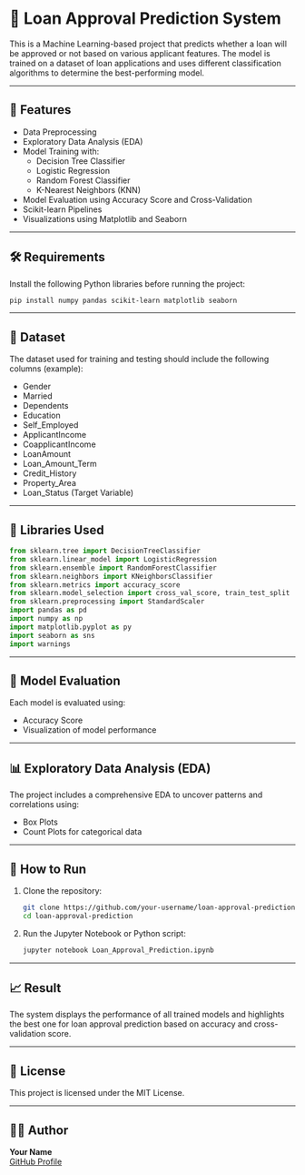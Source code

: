 # 🏦 Loan Approval Prediction System

This is a Machine Learning-based project that predicts whether a loan will be approved or not based on various applicant features. The model is trained on a dataset of loan applications and uses different classification algorithms to determine the best-performing model.

---

## 📌 Features

- Data Preprocessing
- Exploratory Data Analysis (EDA)
- Model Training with:
  - Decision Tree Classifier
  - Logistic Regression
  - Random Forest Classifier
  - K-Nearest Neighbors (KNN)
- Model Evaluation using Accuracy Score and Cross-Validation
- Scikit-learn Pipelines
- Visualizations using Matplotlib and Seaborn

---

## 🛠️ Requirements

Install the following Python libraries before running the project:

```bash
pip install numpy pandas scikit-learn matplotlib seaborn
```

---

## 📂 Dataset

The dataset used for training and testing should include the following columns (example):

- Gender
- Married
- Dependents
- Education
- Self_Employed
- ApplicantIncome
- CoapplicantIncome
- LoanAmount
- Loan_Amount_Term
- Credit_History
- Property_Area
- Loan_Status (Target Variable)

---

## 🧠 Libraries Used

```python
from sklearn.tree import DecisionTreeClassifier
from sklearn.linear_model import LogisticRegression
from sklearn.ensemble import RandomForestClassifier
from sklearn.neighbors import KNeighborsClassifier
from sklearn.metrics import accuracy_score
from sklearn.model_selection import cross_val_score, train_test_split
from sklearn.preprocessing import StandardScaler
import pandas as pd
import numpy as np
import matplotlib.pyplot as py
import seaborn as sns
import warnings
```

---

## 🧪 Model Evaluation

Each model is evaluated using:

- Accuracy Score
- Visualization of model performance

---

## 📊 Exploratory Data Analysis (EDA)

The project includes a comprehensive EDA to uncover patterns and correlations using:

- Box Plots
- Count Plots for categorical data

---

## 🚀 How to Run

1. Clone the repository:
   ```bash
   git clone https://github.com/your-username/loan-approval-prediction.git
   cd loan-approval-prediction
   ```

2. Run the Jupyter Notebook or Python script:
   ```bash
   jupyter notebook Loan_Approval_Prediction.ipynb
   ```


---

## 📈 Result

The system displays the performance of all trained models and highlights the best one for loan approval prediction based on accuracy and cross-validation score.

---

## 📃 License

This project is licensed under the MIT License.

---

## 🙋‍♂️ Author

**Your Name**  
[GitHub Profile](https://github.com/sayed2174)

